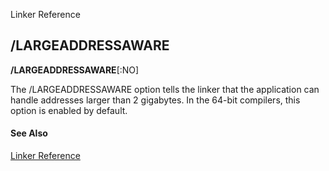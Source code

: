 Linker Reference

## /LARGEADDRESSAWARE

**/LARGEADDRESSAWARE**[:NO]

The /LARGEADDRESSAWARE option tells the linker that the application can handle addresses larger than 2 gigabytes. In the 64-bit compilers, this option is enabled by default.

#### See Also

[Linker Reference](readme.md)
